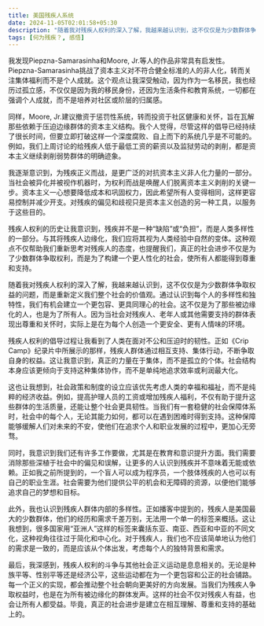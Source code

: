```yaml
---
title: 美国残疾人系统
date: 2024-11-05T02:01:58+05:30
description: "随着我对残疾人权利的深入了解，我越来越认识到，这不仅仅是为少数群体争取权益的问题，而是重新定义我们整个社会的价值观。通过认识到每个人的多样性和独特性，我们有机会建立一个更包容、更具同理心的社会。"
tags: [何为残疾？, 感悟]
---
```



我发现Piepzna-Samarasinha和Moore, Jr.等人的作品非常具有启发性。Piepzna-Samarasinha挑战了资本主义对不符合健全标准的人的非人化，转而关注集体福利而不是个人成就。这个观点让我深受触动，因为作为一名移民，我也经历过孤立感，不仅仅是因为我的移民身份，还因为生活条件和教育系统，一切都在强调个人成就，而不是培养对社区或阶层的归属感。

同样，Moore, Jr.建议撤资于惩罚性系统，转而投资于社区健康和关怀，旨在瓦解那些依赖于压迫边缘群体的资本主义结构。我个人觉得，尽管这样的倡导已经持续了很长时间，但要立即打破这样一个深度腐败、自上而下的系统几乎是不可能的。例如，我们上周讨论的给残疾人低于最低工资的薪资以及监狱劳动的剥削，都是资本主义继续剥削弱势群体的明确迹象。

我逐渐意识到，为残疾正义而战，是更广泛的对抗资本主义非人化力量的一部分。当社会被异化并被视作机器时，为权利而战是唤醒人们脱离资本主义剥削的关键一步。资本主义一心想要降低成本和巩固权力，因此希望所有人变得相同，这样更容易控制并减少开支。对残疾的偏见和歧视只是资本主义创造的另一种工具，以服务于这些目的。

残疾人权利的历史让我意识到，残疾并不是一种“缺陷”或“负担”，而是人类多样性的一部分。与其将残疾人边缘化，我们应将其视为人类经验中自然的变体。这种观点不仅帮助我们重新思考对残疾人的态度，也提醒我们，真正的社会进步不仅是为了少数群体争取权利，而是为了构建一个更人性化的社会，使所有人都能得到尊重和支持。


随着我对残疾人权利的深入了解，我越来越认识到，这不仅仅是为少数群体争取权益的问题，而是重新定义我们整个社会的价值观。通过认识到每个人的多样性和独特性，我们有机会建立一个更包容、更具同理心的社会。这不仅是为了那些被边缘化的人，也是为了所有人。因为当社会对残疾人、老年人或其他需要支持的群体表现出尊重和关怀时，实际上是在为每个人创造一个更安全、更有人情味的环境。

残疾人权利的倡导过程让我看到了人类在面对不公和压迫时的韧性。正如《Crip Camp》纪录片中所展示的那样，残疾人群体通过相互支持、集体行动，不断争取自身的权益。这让我意识到，真正的力量在于集体，而不是孤立的个体。社会结构本身应该更倾向于支持这种集体协作，而不是单纯地追求效率或利润最大化。

这也让我想到，社会政策和制度的设立应该优先考虑人类的幸福和福祉，而不是纯粹的经济收益。例如，提高护理人员的工资或增加残疾人福利，不仅有助于提升这些群体的生活质量，还能让整个社会更具韧性。当我们有一套稳健的社会保障体系时，社会中的每个人，无论其能力如何，都可以在遇到困难时得到支持。这种保障能够缓解人们对未来的不安，使他们在追求个人和职业发展的过程中，更加心无旁骛。

同时，我意识到我们还有许多工作要做，尤其是在教育和意识提升方面。我们需要消除那些深植于社会中的偏见和误解，让更多的人认识到残疾并不意味着无能或依赖。正如我之前所提到的，一个盲人可以成为程序员，一个肢体残疾的人也可以有自己的职业生涯。社会需要为他们提供公平的机会和无障碍的资源，以便他们能够追求自己的梦想和目标。

此外，我也认识到残疾人群体内部的多样性。正如播客中提到的，残疾人是美国最大的少数群体，他们的经历和需求千差万别，无法用一个单一的标签来概括。这让我想到，很多国家用“亚洲人”这样的标签来囊括东亚、南亚、西亚和中亚的不同文化，这种视角往往过于简化和中心化。对于残疾人，我们也不应该简单地认为他们的需求是一致的，而是应该从个体出发，考虑每个人的独特背景和需求。

最后，我深感到，残疾人权利的斗争与其他社会正义运动是息息相关的。无论是种族平等、性别平等还是经济公平，这些运动都在为一个更包容和公正的社会铺路。每一个正义的实现，都会推动整个社会朝向更美好的方向发展。当我们为残疾人争取权益时，也是在为所有被边缘化的群体发声。这样的社会不仅对残疾人有益，也会让所有人都受益。毕竟，真正的社会进步是建立在相互理解、尊重和支持的基础上的。

